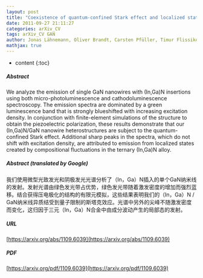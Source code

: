 ```yaml
---
layout: post
title: "Coexistence of quantum-confined Stark effect and localized states in an N/GaN nanowire heterostructure"
date: 2011-09-27 21:11:27
categories: arXiv_CV
tags: arXiv_CV GAN
author: Jonas Lähnemann, Oliver Brandt, Carsten Pfüller, Timur Flissikowski, Uwe Jahn, Esperanza Luna, Michael Hanke, Matthias Knelangen, Achim Trampert, Holger T. Grahn
mathjax: true
---
```


* content
{:toc}

##### Abstract
We analyze the emission of single GaN nanowires with (In,Ga)N insertions using both micro-photoluminescence and cathodoluminescence spectroscopy. The emission spectra are dominated by a green luminescence band that is strongly blueshifted with increasing excitation density. In conjunction with finite-element simulations of the structure to obtain the piezoelectric polarization, these results demonstrate that our (In,Ga)N/GaN nanowire heterostructures are subject to the quantum-confined Stark effect. Additional sharp peaks in the spectra, which do not shift with excitation density, are attributed to emission from localized states created by compositional fluctuations in the ternary (In,Ga)N alloy.

##### Abstract (translated by Google)
我们使用微型光致发光和阴极发光光谱分析了（In，Ga）N插入的单个GaN纳米线的发射。发射光谱由绿色发光带占优势，绿色发光带随着激发密度的增加而强烈蓝移。结合获得压电极化的结构的有限元模拟，这些结果表明我们的（In，Ga）N / GaN纳米线异质结受到量子限制的斯塔克效应。光谱中另外的尖峰不随激发密度而变化，这归因于三元（In，Ga）N合金中由成分波动产生的局部态的发射。

##### URL
[https://arxiv.org/abs/1109.6039](https://arxiv.org/abs/1109.6039)

##### PDF
[https://arxiv.org/pdf/1109.6039](https://arxiv.org/pdf/1109.6039)


